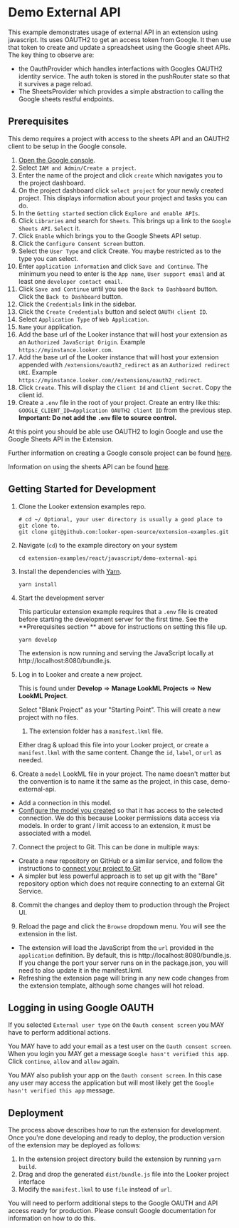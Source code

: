 # Demo External API

This example demonstrates usage of external API in an extension using javascript. Its uses OAUTH2 to get an access token from Google. It then use that token to create and update a spreadsheet using the Google sheet APIs. The key thing to observe are:

- the OauthProvider which handles interfactions with Googles OAUTH2 identity service. The auth token is stored in the pushRouter state so that it survives a page reload.
- The SheetsProvider which provides a simple abstraction to calling the Google sheets restful endpoints.

## Prerequisites

This demo requires a project with access to the sheets API and an OAUTH2 client to be setup in the Google console.

1. [Open the Google console](https://console.cloud.google.com/).
2. Select `IAM and Admin/Create a project`.
3. Enter the name of the project and click `create` which navigates you to the project dashboard.
4. On the project dashboard click `select project` for your newly created project. This displays information about your project and tasks you can do.
5. In the `Getting started` section click `Explore and enable APIs`.
6. Click `Libraries` and search for `Sheets`. This brings up a link to the `Google Sheets API`. `Select` it.
7. Click `Enable` which brings you to the Google Sheets API setup.
8. Click the `Configure Consent Screen` button.
9. Select the `User Type` and click Create. You maybe restricted as to the type you can select.
10. Enter `application information` and click `Save and Continue`. The minimum you need to enter is the `App name`, `User support email` and at least one `developer contact email`.
11. Click `Save and Continue` until you see the `Back to Dashboard` button. Click the `Back to Dashboard` button.
12. Click the `Credentials` link in the sidebar.
13. Click the `Create Credentials` button and select `OAUTH client ID`.
14. Select `Application Type` of `Web Application`.
15. `Name` your application.
16. Add the base url of the Looker instance that will host your extension as an `Authorized JavaScript Origin`. Example `https://myinstance.looker.com`.
17. Add the base url of the Looker instance that will host your extension appended with `/extensions/oauth2_redirect` as an `Authorized redirect URI`. Example `https://myinstance.looker.com//extensions/oauth2_redirect`.
18. Click `Create`. This will display the `Client Id` and `Client Secret`. Copy the client id.
19. Create a `.env` file in the root of your project. Create an entry like this: `GOOGLE_CLIENT_ID=Application OAUTH2 client ID` from the previous step. **Important: Do not add the `.env` file to source control.**

At this point you should be able use OAUTH2 to login Google and use the Google Sheets API in the Extension.

Further information on creating a Google console project can be found [here](https://developers.google.com/workspace/guides/create-project).

Information on using the sheets API can be found [here](https://developers.google.com/sheets/api/quickstart/js).

## Getting Started for Development

1. Clone the Looker extension examples repo.

   ```
   # cd ~/ Optional, your user directory is usually a good place to git clone to.
   git clone git@github.com:looker-open-source/extension-examples.git
   ```

2. Navigate (`cd`) to the example directory on your system

   ```
   cd extension-examples/react/javascript/demo-external-api
   ```

3. Install the dependencies with [Yarn](https://yarnpkg.com/).

   ```
   yarn install
   ```

4. Start the development server

   This particular extension example requires that a `.env` file is created before starting the development server for the first time. See the **Prerequisites section ** above for instructions on setting this file up.

   ```
   yarn develop
   ```

   The extension is now running and serving the JavaScript locally at http://localhost:8080/bundle.js.

5. Log in to Looker and create a new project.

   This is found under **Develop** => **Manage LookML Projects** => **New LookML Project**.

   Select "Blank Project" as your "Starting Point". This will create a new project with no files.

   1. The extension folder has a `manifest.lkml` file.

   Either drag & upload this file into your Looker project, or create a `manifest.lkml` with the same content. Change the `id`, `label`, or `url` as needed.

6. Create a `model` LookML file in your project. The name doesn't matter but the convention is to name it the same as the project, in this case, demo-external-api.

- Add a connection in this model.
- [Configure the model you created](https://docs.looker.com/data-modeling/getting-started/create-projects#configuring_a_model) so that it has access to the selected connection.
  We do this because Looker permissions data access via models. In order to grant / limit access to an extension, it must be associated with a model.

7. Connect the project to Git. This can be done in multiple ways:

- Create a new repository on GitHub or a similar service, and follow the instructions to [connect your project to Git](https://docs.looker.com/data-modeling/getting-started/setting-up-git-connection)
- A simpler but less powerful approach is to set up git with the "Bare" repository option which does not require connecting to an external Git Service.

8. Commit the changes and deploy them to production through the Project UI.

9. Reload the page and click the `Browse` dropdown menu. You will see the extension in the list.

- The extension will load the JavaScript from the `url` provided in the `application` definition. By default, this is http://localhost:8080/bundle.js. If you change the port your server runs on in the package.json, you will need to also update it in the manifest.lkml.
- Refreshing the extension page will bring in any new code changes from the extension template, although some changes will hot reload.

## Logging in using Google OAUTH

If you selected `External user type` on the `Oauth consent screen` you MAY have to perform additional actions.

You MAY have to add your email as a test user on the `Oauth consent screen`. When you login you MAY get a message `Google hasn't verified this app`. Click `continue`, `allow` and `allow` again.

You MAY also publish your app on the `Oauth consent screen`. In this case any user may access the application but will most likely get the `Google hasn't verified this app` message.

## Deployment

The process above describes how to run the extension for development. Once you're done developing and ready to deploy, the production version of the extension may be deployed as follows:

1. In the extension project directory build the extension by running `yarn build`.
2. Drag and drop the generated `dist/bundle.js` file into the Looker project interface
3. Modify the `manifest.lkml` to use `file` instead of `url`.

You will need to perform additional steps to the Google OAUTH and API access ready for production. Please consult Google documentation for information on how to do this.
